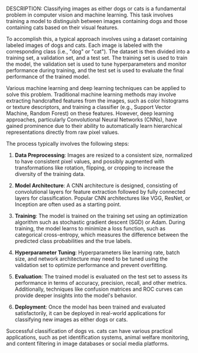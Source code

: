 DESCRIPTION:
Classifying images as either dogs or cats is a fundamental problem in computer vision and machine learning. This task involves training a model to distinguish between images containing dogs and those containing cats based on their visual features. 

To accomplish this, a typical approach involves using a dataset containing labeled images of dogs and cats. Each image is labeled with the corresponding class (i.e., "dog" or "cat"). The dataset is then divided into a training set, a validation set, and a test set. The training set is used to train the model, the validation set is used to tune hyperparameters and monitor performance during training, and the test set is used to evaluate the final performance of the trained model.

Various machine learning and deep learning techniques can be applied to solve this problem. Traditional machine learning methods may involve extracting handcrafted features from the images, such as color histograms or texture descriptors, and training a classifier (e.g., Support Vector Machine, Random Forest) on these features. However, deep learning approaches, particularly Convolutional Neural Networks (CNNs), have gained prominence due to their ability to automatically learn hierarchical representations directly from raw pixel values.

The process typically involves the following steps:

1. **Data Preprocessing**: Images are resized to a consistent size, normalized to have consistent pixel values, and possibly augmented with transformations like rotation, flipping, or cropping to increase the diversity of the training data.

2. **Model Architecture**: A CNN architecture is designed, consisting of convolutional layers for feature extraction followed by fully connected layers for classification. Popular CNN architectures like VGG, ResNet, or Inception are often used as a starting point.

3. **Training**: The model is trained on the training set using an optimization algorithm such as stochastic gradient descent (SGD) or Adam. During training, the model learns to minimize a loss function, such as categorical cross-entropy, which measures the difference between the predicted class probabilities and the true labels.

4. **Hyperparameter Tuning**: Hyperparameters like learning rate, batch size, and network architecture may need to be tuned using the validation set to optimize performance and prevent overfitting.

5. **Evaluation**: The trained model is evaluated on the test set to assess its performance in terms of accuracy, precision, recall, and other metrics. Additionally, techniques like confusion matrices and ROC curves can provide deeper insights into the model's behavior.

6. **Deployment**: Once the model has been trained and evaluated satisfactorily, it can be deployed in real-world applications for classifying new images as either dogs or cats.

Successful classification of dogs vs. cats can have various practical applications, such as pet identification systems, animal welfare monitoring, and content filtering in image databases or social media platforms.

